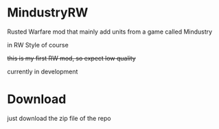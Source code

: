 # MindustryRW
Rusted Warfare mod that mainly add units from a game called Mindustry


in RW Style of course


~~this is my first RW mod, so expect low quality~~

currently in development
# Download
just download the zip file of the repo
